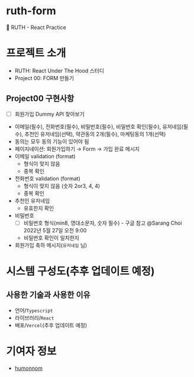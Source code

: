 # ruth-form
🌱 RUTH - React Practice

# 프로젝트 소개
- RUTH: React Under The Hood 스터디
- Project 00: FORM 만들기

## Project00 구현사항

- [ ]  회원가입 Dummy API 찾아보기
- 이메일(필수), 전화번호(필수), 비밀번호(필수), 비밀번호 확인(필수), 유저네임(필수), 추천인 유저네임(선택), 약관동의 2개(필수), 마케팅동의 1개(선택)
- 동의는 모두 동의 기능이 있어야 됨
- 페이지네이션: 회원가입하기 → Form → 가입 완료 메시지
- 이메일 validation (format)
    - 형식이 맞지 않음
    - 중복 확인
- 전화번호 validation (format)
    - 형식이 맞지 않음 (숫자 2or3, 4, 4)
    - 중복 확인
- 추천인 유저네임
    - 유효한지 확인
- 비밀번호
    - [ ]  비밀번호 형식(min8, 영대소문자, 숫자 필수) - 구글 참고 @Sarang Choi 2022년 5월 27일 오전 9:00
    - 비밀번호 확인이 일치한지
- 회원가입 축하 메시지(`유저네임` 님)

<!--
# 실행 화면(추후 업데이트 예정)

# 실행 방법(추후 업데이트 예정)
-->
# 시스템 구성도(추후 업데이트 예정)
## 사용한 기술과 사용한 이유
   - 언어/`Typescript`
   - 라이브러리/`React`
   - 배포/`Vercel`(추후 업데이트 예정)
<!--
# 저작권 및 라이선스(추후 업데이트 예정)
# 버그 및 기능 요청(추후 업데이트 예정)
-->
# 기여자 정보
- [humonnom](https://github.com/humonnom)
